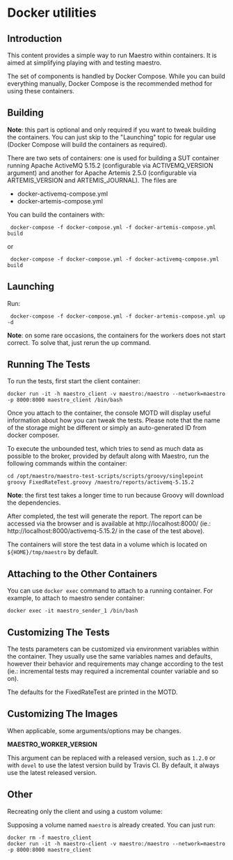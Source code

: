 Docker utilities
============


Introduction
----

This content provides a simple way to run Maestro within containers. It is aimed at 
simplifying playing with and testing maestro.

The set of components is handled by Docker Compose. While you can build everything 
manually, Docker Compose is the recommended method for using these containers.

Building
----

**Note**: this part is optional and only required if you want to tweak building the 
containers. You can just skip to the "Launching" topic for regular use (Docker Compose 
will build the containers as required).

There are two sets of containers: one is used for building a SUT container running Apache 
ActiveMQ 5.15.2 (configurable via ACTIVEMQ_VERSION argument) and another for Apache 
Artemis 2.5.0 (configurable via ARTEMIS_VERSION and ARTEMIS_JOURNAL). The files are

* docker-activemq-compose.yml
* docker-artemis-compose.yml


You can build the containers with:

```
 docker-compose -f docker-compose.yml -f docker-artemis-compose.yml build
```

or

```
 docker-compose -f docker-compose.yml -f docker-activemq-compose.yml build
```


Launching
----

Run:

```
 docker-compose -f docker-compose.yml -f docker-artemis-compose.yml up -d
```

**Note**: on some rare occasions, the containers for the workers does not start correct. 
To solve that, just rerun the up command. 


Running The Tests
----

To run the tests, first start the client container:

```
docker run -it -h maestro_client -v maestro:/maestro --network=maestro -p 8000:8000 maestro_client /bin/bash
```

Once you attach to the container, the console MOTD will display useful information about 
how you can tweak the tests. Please note that the name of the storage might be different or 
simply an auto-generated ID from docker composer.  

To execute the unbounded test, which tries to send as much data as possible to the broker,
provided by default along with Maestro, run the following commands within the container:

```
cd /opt/maestro/maestro-test-scripts/scripts/groovy/singlepoint
groovy FixedRateTest.groovy /maestro/reports/activemq-5.15.2
```

**Note**: the first test takes a longer time to run because Groovy will download the 
dependencies. 

After completed, the test will generate the report. The report can be accessed via the 
browser and is available at http://localhost:8000/ (ie.: http://localhost:8000/activemq-5.15.2/
in the case of the test above). 

The containers will store the test data in a volume which is located on `${HOME}/tmp/maestro`
by default.


Attaching to the Other Containers
----

You can use ```docker exec``` command to attach to a running container. For example, to attach
to maestro sender container: 

```
docker exec -it maestro_sender_1 /bin/bash 
```

Customizing The Tests
----

The tests parameters can be customized via environment variables within the container. They
usually use the same variables names and defaults, however their behavior and requirements
may change according to the test (ie.: incremental tests may required a incremental counter
variable and so on).

The defaults for the FixedRateTest are printed in the MOTD. 


Customizing The Images
----

When applicable, some arguments/options may be changes.

**MAESTRO_WORKER_VERSION**

This argument can be replaced with a released version, such as `1.2.0` or with `devel` to use 
the latest version build by Travis CI. By default, it always use the latest released version.


Other
----

Recreating only the client and using a custom volume:

Supposing a volume named `maestro` is already created. You can just run: 

```
docker rm -f maestro_client
docker run -it -h maestro-client -v maestro:/maestro --network=maestro -p 8000:8000 maestro_client
```